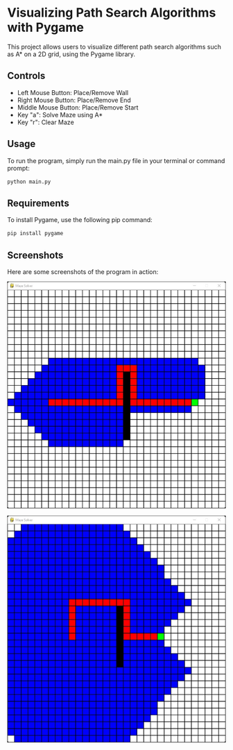 # Visualizing Path Search Algorithms with Pygame
This project allows users to visualize different path search algorithms such as A* on a 2D grid, using the Pygame library.
## Controls 
- Left Mouse Button: Place/Remove Wall
- Right Mouse Button: Place/Remove End
- Middle Mouse Button: Place/Remove Start
- Key "a": Solve Maze using A*
- Key "r": Clear Maze
## Usage
To run the program, simply run the main.py file in your terminal or command prompt:
```bash
python main.py
```
## Requirements
To install Pygame, use the following pip command:
```bash
pip install pygame
```
## Screenshots
Here are some screenshots of the program in action:

![](/screenshots/a_star.jpg?raw=true "A*")

![](/screenshots/dijkstra.jpg?raw=true "Dijkstra")